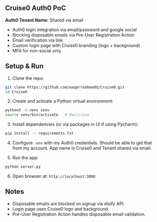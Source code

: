 ## Cruise0 Auth0 PoC

**Auth0 Tenant Name**: Shared via email


- Auth0 login integration via email/password and google social
- Blocking disposable emails via Pre-User Registration Action
- Email verification via link
- Custom login page with Cruise0 branding (logo + background)
- MFA for non-social only

## Setup & Run
1. Clone the repo:
```bash
git clone https://github.com/waqarraahmadd/Cruise0.git
cd Cruise0
```

2. Create and activate a Python virtual environment:
```bash
python3 -m venv venv
source venv/bin/activate   # Mac/Linux
```

3. Install dependencies (or via packages in UI if using Pycharm):
```bash
pip install -r requirements.txt
```

4. Configure `.env` with my Auth0 credentials. Should be able to get that from my account. App name is Cruise0 and Tenant shared via email.

5. Run the app:
```bash
python server.py
```

6. Open browser at: `http://localhost:3000`

## Notes
- Disposable emails are blocked on signup via disify API.  
- Login page uses Cruise0 logo and background.  
- Pre-User Registration Action handles disposable email validation.
